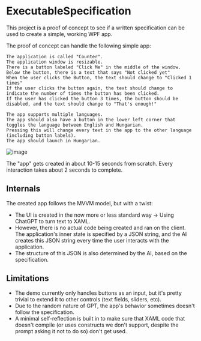 # ExecutableSpecification

This project is a proof of concept to see if a written specification can be used to create a simple, working WPF app.

The proof of concept can handle the following simple app:

```
The application is called "Counter".
The application window is resizable.
There is a button labeled "Click Me" in the middle of the window.
Below the button, there is a text that says "Not clicked yet"
When the user clicks the Button, the text should change to "Clicked 1 times"
If the user clicks the button again, the text should change to indicate the number of times the button has been clicked.
If the user has clicked the button 3 times, the button should be disabled, and the text should change to "That's enough!"

The app supports multiple languages.
The app should also have a button in the lower left corner that toggles the language between English and Hungarian.
Pressing this will change every text in the app to the other language (including button labels).
The app should launch in Hungarian.
```

![image](https://user-images.githubusercontent.com/1344888/231562619-39f78e62-732e-46fb-94d4-fe3387b964f7.png)


The "app" gets created in about 10-15 seconds from scratch. Every interaction takes about 2 seconds to complete. 

## Internals 

The created app follows the MVVM model, but with a twist:
- The UI is created in the now more or less standard way -> Using ChatGPT to turn text to XAML. 
- However, there is no actual code being created and ran on the client. The application's inner state is specified by a JSON string, and the AI creates this JSON string every time the user interacts with the application.
- The structure of this JSON is also determined by the AI, based on the specification.

## Limitations

- The demo currently only handles buttons as an input, but it's pretty trivial to extend it to other controls (text fields, sliders, etc).
- Due to the random nature of GPT, the app's behavior sometimes doesn't follow the specification. 
- A minimal self-reflection is built in to make sure that XAML code that doesn't compile (or uses constructs we don't support, despite the prompt asking it not to do so) don't get used.



